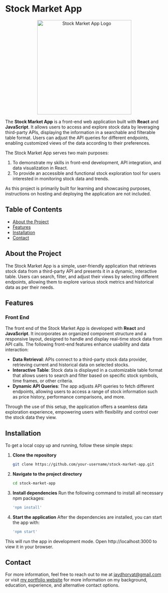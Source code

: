 # Stock Market App

<p align="center">
  <img src="./src/assets/logo.png" alt="Stock Market App Logo" width="300" height="auto">
</p>

The **Stock Market App** is a front-end web application built with **React** and **JavaScript**. It allows users to access and explore stock data by leveraging third-party APIs, displaying the information in a searchable and filterable table format. Users can adjust the API queries for different endpoints, enabling customized views of the data according to their preferences.

The Stock Market App serves two main purposes:

1) To demonstrate my skills in front-end development, API integration, and data visualization in React.
2) To provide an accessible and functional stock exploration tool for users interested in monitoring stock data and trends.

As this project is primarily built for learning and showcasing purposes, instructions on hosting and deploying the application are not included.

## Table of Contents

- [About the Project](#about-the-project)
- [Features](#features)
- [Installation](#installation)
- [Contact](#contact)

## About the Project

The Stock Market App is a simple, user-friendly application that retrieves stock data from a third-party API and presents it in a dynamic, interactive table. Users can search, filter, and adjust their views by selecting different endpoints, allowing them to explore various stock metrics and historical data as per their needs.

## Features

### Front End

The front end of the Stock Market App is developed with **React** and **JavaScript**. It incorporates an organized component structure and a responsive layout, designed to handle and display real-time stock data from API calls. The following front-end features enhance usability and data interaction:

- **Data Retrieval**: APIs connect to a third-party stock data provider, retrieving current and historical data on selected stocks.
- **Interactive Table**: Stock data is displayed in a customizable table format that allows users to search and filter based on specific stock symbols, time frames, or other criteria.
- **Dynamic API Queries**: The app adjusts API queries to fetch different endpoints, allowing users to access a range of stock information such as price history, performance comparisons, and more.

Through the use of this setup, the application offers a seamless data exploration experience, empowering users with flexibility and control over the stock data they view.

## Installation

To get a local copy up and running, follow these simple steps:

1. **Clone the repository**  
   ```bash
   git clone https://github.com/your-username/stock-market-app.git

2. **Navigate to the project directory**
    ```bash
    cd stock-market-app

3. **Install dependencies**
Run the following command to install all necessary npm packages:
    ```bash
    'npm install'

4. **Start the application**
After the dependencies are installed, you can start the app with:
    ```bash
    'npm start'

This will run the app in development mode. Open http://localhost:3000 to view it in your browser.

## Contact
For more information, feel free to reach out to me at jaydhorvat@gmail.com or visit [my portfolio website](https://jay-horvat.github.io/) for more information on my background, education, experience, and alternative contact options.